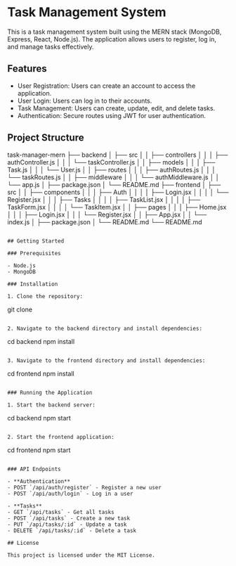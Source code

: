 # Task Management System

This is a task management system built using the MERN stack (MongoDB, Express, React, Node.js). The application allows users to register, log in, and manage tasks effectively.

## Features

- User Registration: Users can create an account to access the application.
- User Login: Users can log in to their accounts.
- Task Management: Users can create, update, edit, and delete tasks.
- Authentication: Secure routes using JWT for user authentication.

## Project Structure

task-manager-mern
├── backend
│   ├── src
│   │   ├── controllers
│   │   │   ├── authController.js
│   │   │   └── taskController.js
│   │   ├── models
│   │   │   ├── Task.js
│   │   │   └── User.js
│   │   ├── routes
│   │   │   ├── authRoutes.js
│   │   │   └── taskRoutes.js
│   │   ├── middleware
│   │   │   └── authMiddleware.js
│   │   └── app.js
│   ├── package.json
│   └── README.md
├── frontend
│   ├── src
│   │   ├── components
│   │   │   ├── Auth
│   │   │   │   ├── Login.jsx
│   │   │   │   └── Register.jsx
│   │   │   ├── Tasks
│   │   │   │   ├── TaskList.jsx
│   │   │   │   ├── TaskForm.jsx
│   │   │   │   └── TaskItem.jsx
│   │   ├── pages
│   │   │   ├── Home.jsx
│   │   │   ├── Login.jsx
│   │   │   └── Register.jsx
│   │   ├── App.jsx
│   │   └── index.js
│   ├── package.json
│   └── README.md
└── README.md
```

## Getting Started

### Prerequisites

- Node.js
- MongoDB

### Installation

1. Clone the repository:
   ```
   git clone <repository-url>
   ```

2. Navigate to the backend directory and install dependencies:
   ```
   cd backend
   npm install
   ```

3. Navigate to the frontend directory and install dependencies:
   ```
   cd frontend
   npm install
   ```

### Running the Application

1. Start the backend server:
   ```
   cd backend
   npm start
   ```

2. Start the frontend application:
   ```
   cd frontend
   npm start
   ```

### API Endpoints

- **Authentication**
  - POST `/api/auth/register` - Register a new user
  - POST `/api/auth/login` - Log in a user

- **Tasks**
  - GET `/api/tasks` - Get all tasks
  - POST `/api/tasks` - Create a new task
  - PUT `/api/tasks/:id` - Update a task
  - DELETE `/api/tasks/:id` - Delete a task

## License

This project is licensed under the MIT License.

